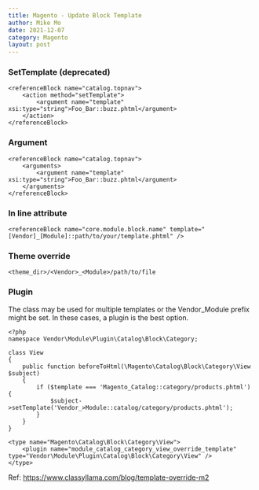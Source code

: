 ```yaml
---
title: Magento - Update Block Template
author: Mike Mo
date: 2021-12-07
category: Magento
layout: post
---
```


### SetTemplate (deprecated)
```
<referenceBlock name="catalog.topnav">
    <action method="setTemplate">
        <argument name="template" xsi:type="string">Foo_Bar::buzz.phtml</argument>
    </action>
</referenceBlock> 
```

### Argument
```
<referenceBlock name="catalog.topnav">
    <arguments>
        <argument name="template" xsi:type="string">Foo_Bar::buzz.phtml</argument>
    </arguments>
</referenceBlock>    
```

### In line attribute
```
<referenceBlock name="core.module.block.name" template="[Vendor]_[Module]::path/to/your/template.phtml" />
```

### Theme override
```
<theme_dir>/<Vendor>_<Module>/path/to/file
```

### Plugin
The class may be used for multiple templates or the Vendor_Module prefix might be set. In these cases, a plugin is the best option.

```
<?php
namespace Vendor\Module\Plugin\Catalog\Block\Category;
 
class View
{
    public function beforeToHtml(\Magento\Catalog\Block\Category\View $subject)
    {
        if ($template === 'Magento_Catalog::category/products.phtml') {
            $subject->setTemplate('Vendor_>Module::catalog/category/products.phtml');
        }
    }
}

<type name="Magento\Catalog\Block\Category\View">
    <plugin name="module_catalog_category_view_override_template" type="Vendor\Module\Plugin\Catalog\Block\Category\View" />
</type>
```

Ref: https://www.classyllama.com/blog/template-override-m2
